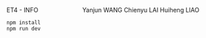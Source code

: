 ET4 - INFO                         
Yanjun WANG
Chienyu LAI
Huiheng LIAO
```
npm install
npm run dev
```
